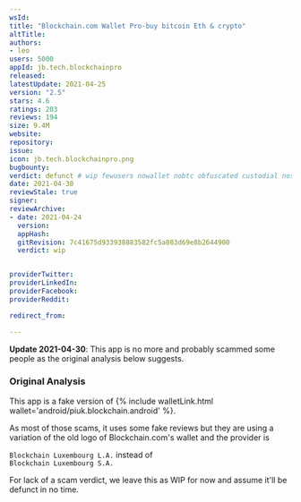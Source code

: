 ```yaml
---
wsId: 
title: "Blockchain.com Wallet Pro-buy bitcoin Eth & crypto"
altTitle: 
authors:
- leo
users: 5000
appId: jb.tech.blockchainpro
released: 
latestUpdate: 2021-04-25
version: "2.5"
stars: 4.6
ratings: 203
reviews: 194
size: 9.4M
website: 
repository: 
issue: 
icon: jb.tech.blockchainpro.png
bugbounty: 
verdict: defunct # wip fewusers nowallet nobtc obfuscated custodial nosource nonverifiable reproducible bounty defunct
date: 2021-04-30
reviewStale: true
signer: 
reviewArchive:
- date: 2021-04-24
  version: 
  appHash: 
  gitRevision: 7c41675d933938883582fc5a083d69e8b2644900
  verdict: wip


providerTwitter: 
providerLinkedIn: 
providerFacebook: 
providerReddit: 

redirect_from:

---
```



**Update 2021-04-30**: This app is no more and probably scammed some people as
the original analysis below suggests.

### Original Analysis

This app is a fake version of
{% include walletLink.html wallet='android/piuk.blockchain.android' %}.

As most of those scams, it uses some fake reviews but they are using a variation
of the old logo of Blockchain.com's wallet and the provider is

`Blockchain Luxembourg L.A.` instead of<br>
`Blockchain Luxembourg S.A.`

For lack of a scam verdict, we leave this as WIP for now and assume it'll be
defunct in no time.
